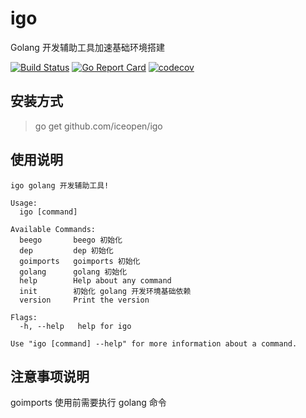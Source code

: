 # igo

Golang 开发辅助工具加速基础环境搭建

[![Build Status](https://travis-ci.org/iceopen/igo.svg?branch=master)](https://travis-ci.org/iceopen/igo)
[![Go Report Card](https://goreportcard.com/badge/github.com/iceopen/igo)](https://goreportcard.com/report/github.com/iceopen/igo)
[![codecov](https://codecov.io/gh/iceopen/igo/branch/master/graph/badge.svg)](https://codecov.io/gh/iceopen/igo)

## 安装方式

> go get github.com/iceopen/igo

## 使用说明

```golang
igo golang 开发辅助工具!

Usage:
  igo [command]

Available Commands:
  beego       beego 初始化
  dep         dep 初始化
  goimports   goimports 初始化
  golang      golang 初始化
  help        Help about any command
  init        初始化 golang 开发环境基础依赖
  version     Print the version

Flags:
  -h, --help   help for igo

Use "igo [command] --help" for more information about a command.

```

## 注意事项说明

goimports 使用前需要执行 golang 命令
